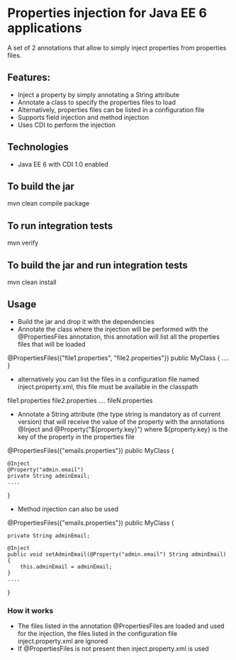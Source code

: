 # Properties injection for Java EE 6 applications

A set of 2 annotations that allow to simply inject properties from properties files.

## Features:
* Inject a property by simply annotating a String attribute
* Annotate a class to specify the properties files to load
* Alternatively, properties files can be listed in a configuration file
* Supports field injection and method injection
* Uses CDI to perform the injection

## Technologies
* Java EE 6 with CDI 1.0 enabled

## To build the jar
mvn clean compile package

## To run integration tests
mvn verify

## To build the jar and run integration tests
mvn clean install

## Usage
* Build the jar and drop it with the dependencies
* Annotate the class where the injection will be performed with the @PropertiesFiles annotation, this annotation will list all the properties files that will be loaded

@PropertiesFiles({"file1.properties", "file2.properties"})
public MyClass {
    ....
}

* alternatively you can list the files in a configuration file named inject.property.xml, this file must be available in the classpath

<propertiesfiles>
	<file>file1.properties</file>
	<file>file2.properties</file>
	....
	<file>fileN.properties</file>
</propertiesfiles>

* Annotate a String attribute (the type string is mandatory as of current version) that will receive the value of the property with the annotations @Inject and @Property("${property.key}") where ${property.key} is the key of the property in the properties file

@PropertiesFiles({"emails.properties"})
public MyClass {

    @Inject
    @Property("admin.email")
    private String adminEmail;
    ....
}

* Method injection can also be used

@PropertiesFiles({"emails.properties"})
public MyClass {

    private String adminEmail;

    @Inject
    public void setAdminEmail(@Property("admin.email") String adminEmail) {
        this.adminEmail = adminEmail;
    }
    ....
}

### How it works
* The files listed in the annotation @PropertiesFiles are loaded and used for the injection, the files listed in the configuration file inject.property.xml are ignored
* If @PropertiesFiles is not present then inject.property.xml is used


